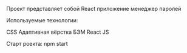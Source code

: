 Проект представляет собой React приложение менеджер паролей

Используемые технологии:

CSS Адаптивная вёрстка БЭМ React JS

Старт роекта: npm start